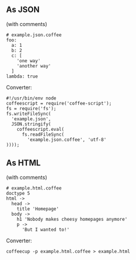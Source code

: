 As JSON
-------

(with comments)

    # example.json.coffee
    foo:
      a: 1
      b: 2
      c: [
        'one way'
        'another way'
      ]
    lambda: true

Converter:

    #!/usr/bin/env node
    coffeescript = require('coffee-script');
    fs = require('fs');
    fs.writeFileSync(
      'example.json',
      JSON.stringify(
        coffeescript.eval(
          fs.readFileSync(
            'example.json.coffee', 'utf-8'
    ))));
    
As HTML
-------

(with comments)

    # example.html.coffee
    doctype 5
    html ->
      head ->
        title 'Homepage'
      body ->
        h1 'Nobody makes cheesy homepages anymore'
        p ->
          'But I wanted to!'
          
Converter:

    coffeecup -p example.html.coffee > example.html
